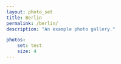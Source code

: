 ```yaml
---
layout: photo_set
title: Berlin
permalink: /berlin/
description: "An example photo gallery."

photos:
    set: test
    size: 4
---
```

